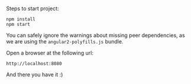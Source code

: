 Steps to start project:

    npm install
    npm start 
    
You can safely ignore the warnings about missing peer dependencies, as we are using the `angular2-polyfills.js` bundle.
    
Open a browser at the following url:

    http://localhost:8080
        
And there you have it :)
